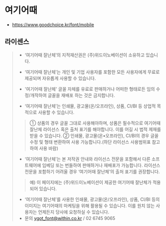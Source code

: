 # 여기어때

* https://www.goodchoice.kr/font/mobile

## 라이센스
>- ‘여기어때 잘난체’의 지적재산권은 (주)위드이노베이션이 소유하고 있습니다.
>
>- ‘여기어때 잘난체’는 개인 및 기업 사용자를 포함한 모든 사용자에게 무료로 제공되며    자유롭게 사용할 수 있습니다.
>- '여기어때 잘난체' 글꼴 자체를 유료로 판매하거나 어떠한 형태로든 임의 수정/개작하여    글꼴을 재배포 하는 것은 금지합니다.
>- ‘여기어때 잘난체’는 인쇄물, 광고물(온/오프라인), 상품,    CI/BI 등 상업적 목적으로 사용할 수 있습니다.
>> ① 상품의 경우 글꼴 그대로 사용해야하며, 상품은 필수적으로 여기어때 잘난체 라이선스 혹은 출처 표기를 해야합니다. 이를 어길 시 법적 제재를 받을 수 있습니다.
>> ② 인쇄물, 광고물(온•오프라인), CI/BI의 경우 글꼴 수정 및 형태 변환하여 사용 가능합니다.(하단 라이선스 사용범위표 참고하여 사용 바람)
>- ‘여기어때 잘난체’는 본 저작권 안내와 라이선스 전문을 포함해서 다른 소프트웨어에 임베딩      또는 번들하여 판매하거나 재배포가 가능합니다. 라이선스 전문을 포함하기 어려울 경우    ‘여기어때 잘난체’의 출처 표기를 권장합니다.
>> 예) 이 페이지에는 (주)위드이노베이션이 제공한 여기어때 잘난체가 적용되어 있습니다.
>- ‘여기어때 잘난체’를 사용한 인쇄물, 광고물(온/오프라인), 상품,    CI/BI 등의 이미지는 여기어때의     마케팅을 위해 활용될 수 있습니다. 이를 원치 않는 사용자는 언제든지 당사에 요청하실 수 있습니다. 
>- 문의 ygot_font@within.co.kr / 02 6745 9065
